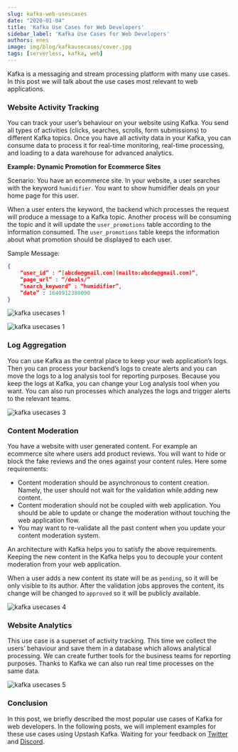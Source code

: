 ```yaml
---
slug: kafka-web-usescases
date: "2020-01-04"
title: 'Kafka Use Cases for Web Developers'
sidebar_label: 'Kafka Use Cases for Web Developers'
authors: enes
image: img/blog/kafkausecases/cover.jpg
tags: [serverless, kafka, web]
---
```



Kafka is a messaging and stream processing platform with many use cases. In this post we will talk about the use cases most relevant to web applications.

### Website Activity Tracking

You can track your user’s behaviour on your website using Kafka. You send all types of activities (clicks, searches, scrolls, form submissions) to different Kafka topics. Once you have all activity data in your Kafka, you can consume data to process it for real-time monitoring, real-time processing, and loading to a data warehouse for advanced analytics.

<!--truncate-->

**Example: Dynamic Promotion for Ecommerce Sites**

Scenario: You have an ecommerce site. In your website, a user searches with the keyword `humidifier`. You want to show humidifier deals on your home page for this user.

When a user enters the keyword, the backend which processes the request will produce a message to a Kafka topic. Another process will be consuming the topic and it will update the `user_promotions` table according to the information consumed. The `user_promotions`  table keeps the information about what promotion should be displayed to each user.

Sample Message:
  
```json
{
    “user_id” : “[abcde@gmail.com](mailto:abcde@gmail.com)”,
    “page_url” : “/deals/”
    “search_keyword” : “humidifier”,
    “date” : 1640912388090
}
```


![kafka usecases 1](/img/blog/kafkausecases/1.png)

![kafka usecases 1](/img/blog/kafkausecases/2.png)


### Log Aggregation

You can use Kafka as the central place to keep your web application’s logs. Then you can process your backend’s logs to create alerts and you can move the logs to a log analysis tool for reporting purposes. Because you keep the logs at Kafka, you can change your Log analysis tool when you want. You can also run processes which analyzes the logs and trigger alerts to the relevant teams.

![kafka usecases 3](/img/blog/kafkausecases/3.png)

### Content Moderation

You have a website with user generated content. For example an ecommerce site where users add product reviews. You will want to hide or block the fake reviews and the ones against your content rules. Here some requirements:

* Content moderation should be asynchronous to content creation. Namely, the user should not wait for the validation while adding new content.
* Content moderation should not be coupled with web application. You should be able to update or change the moderation without touching the web application flow.
* You may want to re-validate all the past content when you update your content moderation system.

An architecture with Kafka helps you to satisfy the above requirements. Keeping the new content in the Kafka helps you to decouple your content moderation from your web application.

When a user adds a new content its state will be as `pending`, so it will be only visible to its author. After the validation jobs approves the content, its change will be changed to `approved` so it will be publicly available.


![kafka usecases 4](/img/blog/kafkausecases/4.png)


### Website Analytics

This use case is a superset of activity tracking. This time we collect the users’ behaviour and save them in a database which allows analytical processing. We can create further tools for the business teams for reporting purposes. Thanks to Kafka we can also run real time processes on the same data.

![kafka usecases 5](/img/blog/kafkausecases/5.png)

### Conclusion

In this post, we briefly described the most popular use cases of Kafka for web developers. In the following posts, we will implement examples for these use cases using Upstash Kafka. Waiting for your feedback on [Twitter](https://twitter.com/upstash) and [Discord](https://discord.gg/w9SenAtbme).
